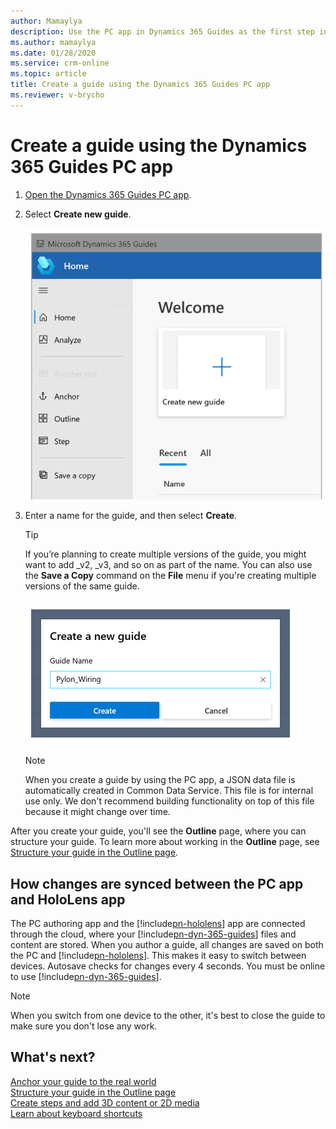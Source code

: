 ```yaml
---
author: Mamaylya
description: Use the PC app in Dynamics 365 Guides as the first step in creating a guide. 
ms.author: mamaylya
ms.date: 01/28/2020
ms.service: crm-online
ms.topic: article
title: Create a guide using the Dynamics 365 Guides PC app
ms.reviewer: v-brycho
---
```


# Create a guide using the Dynamics 365 Guides PC app

1. [Open the Dynamics 365 Guides PC app](install-sign-in-pc-app.md).

2. Select **Create new guide**.

    ![Create new guide](media/create-guide.PNG "Create new guide")

3. Enter a name for the guide, and then select **Create**. 

    >[!TIP]
    >If you’re planning to create multiple versions of the guide, you might want to add _v2, _v3, and 
so on as part of the name. You can also use the **Save a Copy** command on the **File** menu if you're creating multiple versions of the same guide.

    ![Name the guide](media/name-guide.PNG "Name the guide")
     
    >[!NOTE]
    >When you create a guide by using the PC app, a JSON data file is automatically created in Common Data Service. This file is for internal use only. We don't recommend building functionality on top of this file because it might change over time. 
    
After you create your guide, you'll see the **Outline** page, where you can structure your guide. To learn more about working in the **Outline** page, see [Structure your guide in the Outline page](structure-guide.md).

## How changes are synced between the PC app and HoloLens app

The PC authoring app and the [!include[pn-hololens](../includes/pn-hololens.md)] app are connected through the cloud, where your [!include[pn-dyn-365-guides](../includes/pn-dyn-365-guides.md)] files and content are stored. 
When you author a guide, all changes are saved on both the PC and [!include[pn-hololens](../includes/pn-hololens.md)]. This makes it easy to switch between devices. 
Autosave checks for changes every 4 seconds. You must be online to use [!include[pn-dyn-365-guides](../includes/pn-dyn-365-guides.md)].

> [!NOTE]
> When you switch from one device to the other, it's best to close the guide to make sure you don't lose any work. 

## What's next?

[Anchor your guide to the real world](anchor.md)<br>
[Structure your guide in the Outline page](structure-guide.md)<br>
[Create steps and add 3D content or 2D media](create-steps-assign-media.md)<br>
[Learn about keyboard shortcuts](keyboard-shortcuts-pc-app.md)<br>

